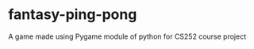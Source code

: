 fantasy-ping-pong
=================

A game made using Pygame module of python for CS252 course project
